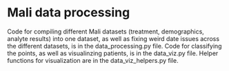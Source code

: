 # Mali data processing

Code for compiling different Mali datasets (treatment, demographics, analyte results) into one dataset, as well as fixing weird date
issues across the different datasets, is in the data_processing.py file. Code for classifying the points, as well as visualinzing
patients, is in the data_viz.py file. Helper functions for visualization are in the data_viz_helpers.py file.
